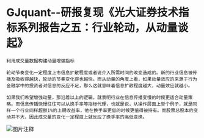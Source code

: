 # GJquant--研报复现《光大证券技术指标系列报告之五：行业轮动，从动量谈起》

	利用成交量数据构建动量增强指标
    
	轮动节奏变化一定程度上市信息扩散程度或者说介入所需时间的改变造成的。新的行业信息被传播及吸收得越快，轮动的节奏变化得也越快。而从动量的角度上看，如果动量效应的来源于行为金融学中的投资者对信息的反应不足，那么这就意味着信息扩散程度越大，动量效应就越小。
    
	如果我们希望增强动量，那沿着以上的逻辑，就表明行业在信息传播变慢的时候更适合动量策略。而信息传播快慢往往可以从换手率等指标代理，也就是说，从操作层面上举个例子，就是同样一个行业同样超额1%的上期收益率，他在换手率更低的时候更值得被持有。而股票总股本的变动并不大，因此成交量的变化一定程度上就反应了换手率的高低变换。
    
![图片注释](http://storage-uqer.datayes.com/5b0e30e964180801106141b1/7c1c99a8-6dff-11e8-98a2-0242ac140002)
